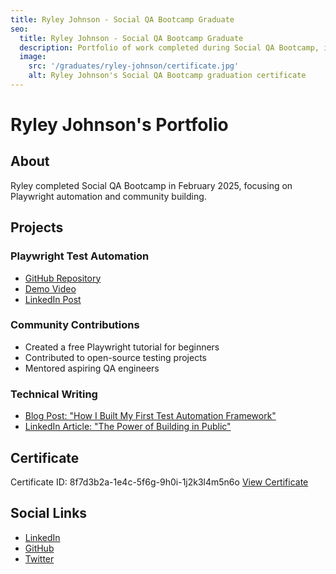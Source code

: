 ```yaml
---
title: Ryley Johnson - Social QA Bootcamp Graduate
seo:
  title: Ryley Johnson - Social QA Bootcamp Graduate
  description: Portfolio of work completed during Social QA Bootcamp, including Playwright automation projects, community contributions, and technical writing.
  image:
    src: '/graduates/ryley-johnson/certificate.jpg'
    alt: Ryley Johnson's Social QA Bootcamp graduation certificate
---
```


# Ryley Johnson's Portfolio

## About

Ryley completed Social QA Bootcamp in February 2025, focusing on Playwright automation and community building.

## Projects

### Playwright Test Automation

- [GitHub Repository](https://github.com/ryleyjohnson/playwright-demo)
- [Demo Video](https://youtube.com/watch?v=example)
- [LinkedIn Post](https://linkedin.com/posts/ryleyjohnson/playwright-automation)

### Community Contributions

- Created a free Playwright tutorial for beginners
- Contributed to open-source testing projects
- Mentored aspiring QA engineers

### Technical Writing

- [Blog Post: "How I Built My First Test Automation Framework"](https://example.com/blog)
- [LinkedIn Article: "The Power of Building in Public"](https://linkedin.com/pulse/example)

## Certificate

Certificate ID: 8f7d3b2a-1e4c-5f6g-9h0i-1j2k3l4m5n6o
[View Certificate](/certificates/8f7d3b2a-1e4c-5f6g-9h0i-1j2k3l4m5n6o)

## Social Links

- [LinkedIn](https://linkedin.com/in/ryleyjohnson)
- [GitHub](https://github.com/ryleyjohnson)
- [Twitter](https://twitter.com/ryleyjohnson)
